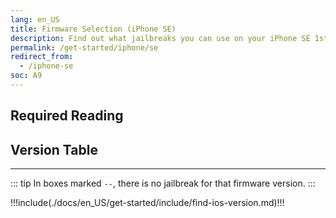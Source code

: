 ```yaml
---
lang: en_US
title: Firmware Selection (iPhone SE)
description: Find out what jailbreaks you can use on your iPhone SE 1st Generation (2016)
permalink: /get-started/iphone/se
redirect_from:
  - /iphone-se
soc: A9
---
```


## Required Reading

<readingTable minVer="9.3" maxVer="9.3.3"/>

## Version Table

<versionTable soc="A9" minVer="9.3"/>

---

::: tip
In boxes marked `--`, there is no jailbreak for that firmware version.
:::

!!!include(./docs/en_US/get-started/include/find-ios-version.md)!!!